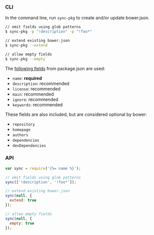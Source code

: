 ### CLI

In the command line, run `sync-pkg` to create and/or update bower.json.

```sh
// omit fields using glob patterns
$ sync-pkg -p "!description" -p "!foo*"

// extend existing bower.json
$ sync-pkg --extend

// allow empty fields
$ sync-pkg --empty
```

The [following fields](https://github.com/bower/bower.json-spec) from package.json are used:

- `name`: **required**
- `description`: recommended
- `license`: recommended
- `main`: recommended
- `ignore`: recommended
- `keywords`: recommended

These fields are also included, but are considered optional by bower:

- `repository`
- `homepage`
- `authors`
- `dependencies`
- `devDependencies`

### API

```js
var sync = require('{%= name %}');

// omit fields using glob patterns
sync(['!description', '!foo*']);

// extend existing bower.json
sync(null, {
  extend: true
});

// allow empty fields
sync(null, {
  empty: true
});
```
